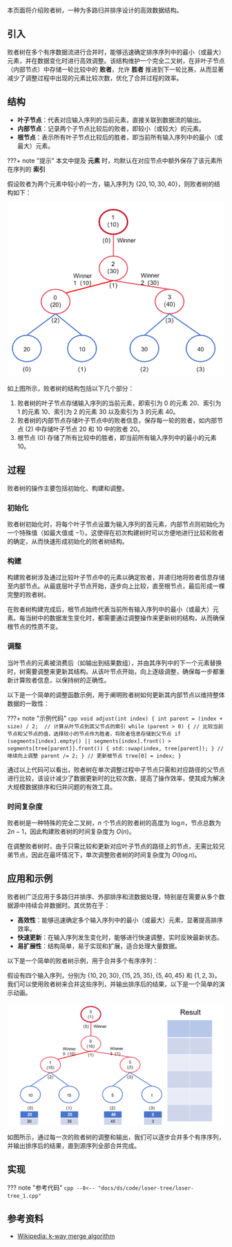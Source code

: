 本页面将介绍败者树，一种为多路归并排序设计的高效数据结构。

## 引入

败者树在多个有序数据流进行合并时，能够迅速确定排序序列中的最小（或最大）元素，并在数据变化时进行高效调整。该结构维护一个完全二叉树，在非叶子节点（内部节点）中存储一轮比较中的 **败者**，允许 **胜者** 推进到下一轮比赛，从而显著减少了调整过程中出现的元素比较次数，优化了合并过程的效率。

## 结构

-   **叶子节点**：代表对应输入序列的当前元素，直接关联到数据流的输出。
-   **内部节点**：记录两个子节点比较后的败者，即较小（或较大）的元素。
-   **根节点**：表示所有叶子节点比较后的胜者，即当前所有输入序列中的最小（或最大）元素。

???+ note "提示"
    本文中提及 **元素** 时，均默认在对应节点中额外保存了该元素所在序列的 **索引**

假设败者为两个元素中较小的一方，输入序列为 $\{20,10,30,40\}$，则败者树的结构如下：

![败者树示例](./images/loser-tree-1.png)

如上图所示，败者树的结构包括以下几个部分：

1.  败者树的叶子节点存储输入序列的当前元素，即索引为 $0$ 的元素 $20$、索引为 $1$ 的元素 $10$、索引为 $2$ 的元素 $30$ 以及索引为 $3$ 的元素 $40$。
2.  败者树的内部节点存储叶子节点中的败者信息，保存每一轮的败者，如内部节点 $(2)$ 中存储叶子节点 $20$ 和 $10$ 中的败者 $20$。
3.  根节点 $(0)$ 存储了所有比较中的胜者，即当前所有输入序列中的最小的元素 $10$。

## 过程

败者树的操作主要包括初始化、构建和调整。

### 初始化

败者树初始化时，将每个叶子节点设置为输入序列的首元素，内部节点则初始化为一个特殊值（如最大值或 $-1$）。这使得在初次构建树时可以方便地进行比较和败者的确定，从而快速形成初始化的败者树结构。

### 构建

构建败者树涉及通过比较叶子节点中的元素以确定败者，并递归地将败者信息存储至内部节点。从最底层叶子节点开始，逐步向上比较，直至根节点，最后形成一棵完整的败者树。

在败者树构建完成后，根节点始终代表当前所有输入序列中的最小（或最大）元素。每当树中的数据发生变化时，都需要通过调整操作来更新树的结构，从而确保根节点的性质不变。

### 调整

当叶节点的元素被消费后（如输出到结果数组），并由其序列中的下一个元素替换时，树需要调整来更新其结构。从该叶节点开始，向上逐级调整，确保每一步都重新计算败者信息，以保持树的正确性。

以下是一个简单的调整函数示例，用于阐明败者树如何更新其内部节点以维持整体数据的一致性：

???+ note "示例代码"
    ```cpp
    void adjust(int index) {
      int parent = (index + size) / 2;  // 计算从叶节点到其父节点的索引
      while (parent > 0) {
        // 比较当前节点和父节点的值，选择较小的节点作为胜者，将败者信息存储到父节点
        if (segments[index].empty() ||
            segments[index].front() > segments[tree[parent]].front()) {
          std::swap(index, tree[parent]);
        }
        // 继续向上调整
        parent /= 2;
      }
      // 更新根节点
      tree[0] = index;
    }
    ```

通过以上代码可以看出，败者树在单次调整过程中子节点只需和对应路径的父节点进行比较，该设计减少了数据更新时的比较次数，提高了操作效率，使其成为解决大规模数据排序和归并问题的有效工具。

### 时间复杂度

败者树是一种特殊的完全二叉树，$n$ 个节点的败者树的高度为 $\log n$，节点总数为 $2n-1$，因此构建败者树的时间复杂度为 $O(n)$。

在调整败者树时，由于只需比较和更新对应叶子节点的路径上的节点，无需比较兄弟节点，因此在最坏情况下，单次调整败者树的时间复杂度为 $O(\log n)$。

## 应用和示例

败者树广泛应用于多路归并排序、外部排序和流数据处理，特别是在需要从多个数据源中持续合并数据时。其优势在于：

-   **高效性**：能够迅速确定多个输入序列中的最小（或最大）元素，显著提高排序效率。
-   **快速更新**：在输入序列发生变化时，能够进行快速调整，实时反映最新状态。
-   **易扩展性**：结构简单，易于实现和扩展，适合处理大量数据。

以下是一个简单的败者树示例，用于合并多个有序序列：

假设有四个输入序列，分别为 $\{10,20,30\},\{15,25,35\},\{5,40,45\}$ 和 $\{1,2,3\}$。我们可以使用败者树来合并这些序列，并输出排序后的结果，以下是一个简单的演示动画。

![败者树演示动画](./images/loser-tree-2.apng)

如图所示，通过每一次的败者树的调整和输出，我们可以逐步合并多个有序序列，并输出排序后的结果，直到源序列全部合并完成。

## 实现

??? note "参考代码"
    ```cpp
    --8<-- "docs/ds/code/loser-tree/loser-tree_1.cpp"
    ```

## 参考资料

-   [Wikipedia: k-way merge algorithm](https://en.wikipedia.org/wiki/K-way_merge_algorithm)

